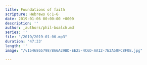 ```yaml
---
title: Foundations of faith
scripture: Hebrews 6:1-6
date: 2019-01-06 00:00:00 +0000
description: ''
author: _authors/phil-boalch.md
series: ''
file: "/2019/2019-01-06.mp3"
duration: '47:33'
length: ''
image: "/v1546865798/B66A29BD-EE25-4C6D-AA12-7E2A50FC8F0B.jpg"

---
```

